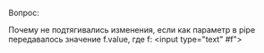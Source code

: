 Вопрос:

Почему не подтягивались изменения, если как параметр в pipe передавалось значение f.value, где f:
<input type="text" #f">